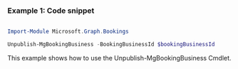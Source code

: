 ### Example 1: Code snippet

```powershell

Import-Module Microsoft.Graph.Bookings

Unpublish-MgBookingBusiness -BookingBusinessId $bookingBusinessId

```
This example shows how to use the Unpublish-MgBookingBusiness Cmdlet.

